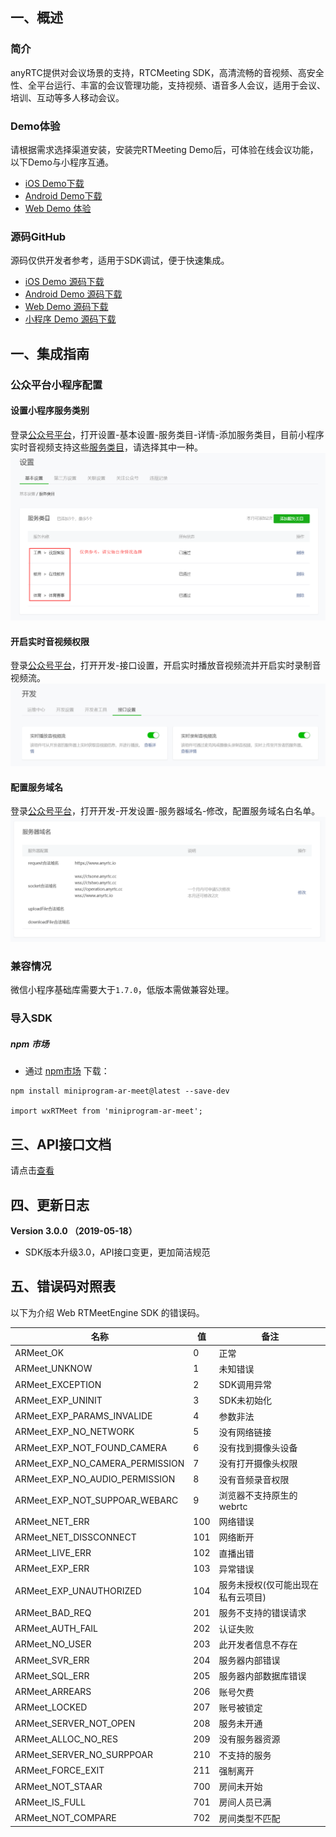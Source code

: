 ## 一、概述

### 简介

anyRTC提供对会议场景的支持，RTCMeeting SDK，高清流畅的音视频、高安全性、全平台运行、丰富的会议管理功能，支持视频、语音多人会议，适用于会议、培训、互动等多人移动会议。

### Demo体验

请根据需求选择渠道安装，安装完RTMeeting Demo后，可体验在线会议功能，以下Demo与小程序互通。

- [iOS Demo下载](https://www.pgyer.com/xoTQ)
- [Android Demo下载](http://www.pgyer.com/eU0U)
- [Web Demo 体验](https://demos.anyrtc.io/ar-meet/)

### 源码GitHub

源码仅供开发者参考，适用于SDK调试，便于快速集成。

- [iOS Demo 源码下载](https://github.com/anyRTC/anyRTC-Meeting-iOS)
- [Android Demo 源码下载](https://github.com/anyRTC/anyRTC-Meeting-Android)
- [Web Demo 源码下载](https://github.com/anyRTC/anyRTC-Meeting-Web)
- [小程序 Demo 源码下载](https://github.com/anyRTC/anyRTC-Meeting-Miniapp)

## 一、集成指南

### 公众平台小程序配置

#### 设置小程序服务类别
登录[公众号平台](https://mp.weixin.qq.com)，打开设置-基本设置-服务类目-详情-添加服务类目，目前小程序实时音视频支持这些[服务类目](https://developers.weixin.qq.com/miniprogram/dev/component/live-pusher.html)，请选择其中一种。
![设置小程序服务类别](/assets/images/config_service.png)

#### 开启实时音视频权限
登录[公众号平台](https://mp.weixin.qq.com)，打开开发-接口设置，开启实时播放音视频流并开启实时录制音视频流。
![设置小程序服务类别](/assets/images/config_api_promise.png)

#### 配置服务域名
登录[公众号平台](https://mp.weixin.qq.com)，打开开发-开发设置-服务器域名-修改，配置服务域名白名单。
![设置小程序服务类别](/assets/images/config_domain.png)

### 兼容情况

微信小程序基础库需要大于`1.7.0`，低版本需做兼容处理。

### 导入SDK

##### npm 市场

- 通过 [npm市场](https://www.npmjs.com/package/miniprogram-ar-meet) 下载：

```
npm install miniprogram-ar-meet@latest --save-dev

import wxRTMeet from 'miniprogram-ar-meet';
```

## 三、API接口文档

请点击[查看](https://www.npmjs.com/package/miniprogram-ar-meet)

## 四、更新日志

**Version 3.0.0 （2019-05-18）**

- SDK版本升级3.0，API接口变更，更加简洁规范

## 五、错误码对照表

以下为介绍 Web RTMeetEngine SDK 的错误码。

| 名称                            | 值   | 备注                               |
| ------------------------------- | ---- | ---------------------------------- |
| ARMeet_OK                       | 0    | 正常                               |
| ARMeet_UNKNOW                   | 1    | 未知错误                           |
| ARMeet_EXCEPTION                | 2    | SDK调用异常                        |
| ARMeet_EXP_UNINIT               | 3    | SDK未初始化                        |
| ARMeet_EXP_PARAMS_INVALIDE      | 4    | 参数非法                           |
| ARMeet_EXP_NO_NETWORK           | 5    | 没有网络链接                       |
| ARMeet_EXP_NOT_FOUND_CAMERA     | 6    | 没有找到摄像头设备                 |
| ARMeet_EXP_NO_CAMERA_PERMISSION | 7    | 没有打开摄像头权限                 |
| ARMeet_EXP_NO_AUDIO_PERMISSION  | 8    | 没有音频录音权限                   |
| ARMeet_EXP_NOT_SUPPOAR_WEBARC   | 9    | 浏览器不支持原生的webrtc           |
| ARMeet_NET_ERR                  | 100  | 网络错误                           |
| ARMeet_NET_DISSCONNECT          | 101  | 网络断开                           |
| ARMeet_LIVE_ERR                 | 102  | 直播出错                           |
| ARMeet_EXP_ERR                  | 103  | 异常错误                           |
| ARMeet_EXP_UNAUTHORIZED         | 104  | 服务未授权(仅可能出现在私有云项目) |
| ARMeet_BAD_REQ                  | 201  | 服务不支持的错误请求               |
| ARMeet_AUTH_FAIL                | 202  | 认证失败                           |
| ARMeet_NO_USER                  | 203  | 此开发者信息不存在                 |
| ARMeet_SVR_ERR                  | 204  | 服务器内部错误                     |
| ARMeet_SQL_ERR                  | 205  | 服务器内部数据库错误               |
| ARMeet_ARREARS                  | 206  | 账号欠费                           |
| ARMeet_LOCKED                   | 207  | 账号被锁定                         |
| ARMeet_SERVER_NOT_OPEN          | 208  | 服务未开通                         |
| ARMeet_ALLOC_NO_RES             | 209  | 没有服务器资源                     |
| ARMeet_SERVER_NO_SURPPOAR       | 210  | 不支持的服务                       |
| ARMeet_FORCE_EXIT               | 211  | 强制离开                           |
| ARMeet_NOT_STAAR                | 700  | 房间未开始                         |
| ARMeet_IS_FULL                  | 701  | 房间人员已满                       |
| ARMeet_NOT_COMPARE              | 702  | 房间类型不匹配                     |
